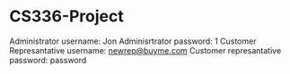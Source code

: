 # CS336-Project
Administrator username: Jon
Adminisrtrator password: 1
Customer Represantative username: newrep@buyme.com
Customer represantative password: password